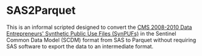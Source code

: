 # SAS2Parquet

This is an informal scripted designed to convert the [CMS 2008-2010 Data Entrepreneurs' Synthetic Public Use Files (SynPUFs)](https://www.sentinelinitiative.org/methods-data-tools/software-packages-toolkits/medicare-claims-synthetic-public-use-files-sentinel-0) in the Sentinel Common Data Model (SCDM) format from SAS to Parquet without requiring SAS software to export the data to an intermediate format.
